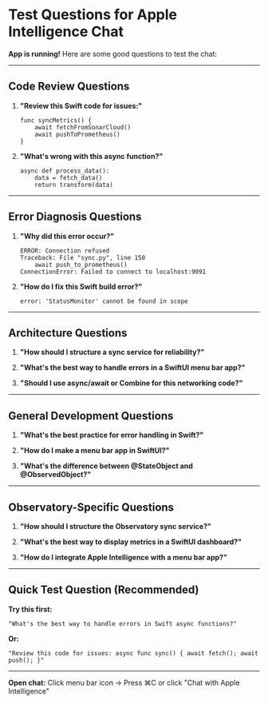 # Test Questions for Apple Intelligence Chat

**App is running!** Here are some good questions to test the chat:

---

## Code Review Questions

1. **"Review this Swift code for issues:"**
   ```
   func syncMetrics() {
       await fetchFromSonarCloud()
       await pushToPrometheus()
   }
   ```

2. **"What's wrong with this async function?"**
   ```
   async def process_data():
       data = fetch_data()
       return transform(data)
   ```

---

## Error Diagnosis Questions

1. **"Why did this error occur?"**
   ```
   ERROR: Connection refused
   Traceback: File "sync.py", line 150
       await push_to_prometheus()
   ConnectionError: Failed to connect to localhost:9091
   ```

2. **"How do I fix this Swift build error?"**
   ```
   error: 'StatusMonitor' cannot be found in scope
   ```

---

## Architecture Questions

1. **"How should I structure a sync service for reliability?"**

2. **"What's the best way to handle errors in a SwiftUI menu bar app?"**

3. **"Should I use async/await or Combine for this networking code?"**

---

## General Development Questions

1. **"What's the best practice for error handling in Swift?"**

2. **"How do I make a menu bar app in SwiftUI?"**

3. **"What's the difference between @StateObject and @ObservedObject?"**

---

## Observatory-Specific Questions

1. **"How should I structure the Observatory sync service?"**

2. **"What's the best way to display metrics in a SwiftUI dashboard?"**

3. **"How do I integrate Apple Intelligence with a menu bar app?"**

---

## Quick Test Question (Recommended)

**Try this first:**
```
"What's the best way to handle errors in Swift async functions?"
```

**Or:**
```
"Review this code for issues: async func sync() { await fetch(); await push(); }"
```

---

**Open chat:** Click menu bar icon → Press ⌘C or click "Chat with Apple Intelligence"

